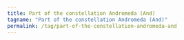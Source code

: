 ```yaml
---
title: Part of the constellation Andromeda (And)
tagname: "Part of the constellation Andromeda (And)"
permalink: /tag/part-of-the-constellation-andromeda-and
---
```


